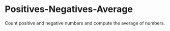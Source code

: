 # Positives-Negatives-Average
Count positive and negative numbers and compute the average of numbers.
